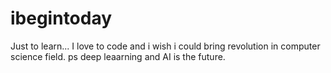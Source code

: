 # ibegintoday
Just to learn...
I love to code and i wish i could bring revolution in computer science field.
ps deep leaarning and AI is the future.

